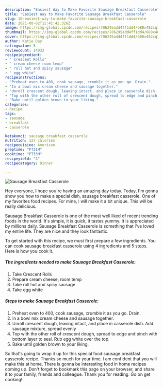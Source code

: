 ```yaml
---
description: "Easiest Way to Make Favorite Sausage Breakfast Casserole"
title: "Easiest Way to Make Favorite Sausage Breakfast Casserole"
slug: 10-easiest-way-to-make-favorite-sausage-breakfast-casserole
date: 2021-08-02T12:41:42.326Z
image: https://img-global.cpcdn.com/recipes/706295add4ff1dd4/680x482cq70/sausage-breakfast-casserole-recipe-main-photo.jpg
thumbnail: https://img-global.cpcdn.com/recipes/706295add4ff1dd4/680x482cq70/sausage-breakfast-casserole-recipe-main-photo.jpg
cover: https://img-global.cpcdn.com/recipes/706295add4ff1dd4/680x482cq70/sausage-breakfast-casserole-recipe-main-photo.jpg
author: Katie Day
ratingvalue: 5
reviewcount: 14033
recipeingredient:
- " Crescent Rolls"
- " cream cheese room temp"
- " roll hot and spicy sausage"
- " egg white"
recipeinstructions:
- "Preheat oven to 400, cook sausage, crumble it as you go. Drain."
- "In a bowl mix cream cheese and sausage together."
- "Unroll crescent dough, leaving intact, and place in casserole dish. Add sausage mixture, spread evenly"
- "Top with the other roll of crescent dough, spread to edge and pinch with bottom layer to seal. Rub egg white over the top."
- "Bake until golden brown to your liking."
categories:
- Recipe
tags:
- sausage
- breakfast
- casserole

katakunci: sausage breakfast casserole 
nutrition: 127 calories
recipecuisine: American
preptime: "PT31M"
cooktime: "PT33M"
recipeyield: "4"
recipecategory: Dinner

---
```



![Sausage Breakfast Casserole](https://img-global.cpcdn.com/recipes/706295add4ff1dd4/680x482cq70/sausage-breakfast-casserole-recipe-main-photo.jpg)

Hey everyone, I hope you're having an amazing day today. Today, I'm gonna show you how to make a special dish, sausage breakfast casserole. One of my favorites food recipes. For mine, I will make it a bit unique. This will be really delicious.

Sausage Breakfast Casserole is one of the most well liked of recent trending foods in the world. It's simple, it is quick, it tastes yummy. It is appreciated by millions daily. Sausage Breakfast Casserole is something that I've loved my entire life. They are nice and they look fantastic.




To get started with this recipe, we must first prepare a few ingredients. You can cook sausage breakfast casserole using 4 ingredients and 5 steps. Here is how you cook it.

<!--inarticleads1-->

##### The ingredients needed to make Sausage Breakfast Casserole:

1. Take  Crescent Rolls
1. Prepare  cream cheese, room temp
1. Take  roll hot and spicy sausage
1. Take  egg white




<!--inarticleads2-->

##### Steps to make Sausage Breakfast Casserole:

1. Preheat oven to 400, cook sausage, crumble it as you go. Drain.
1. In a bowl mix cream cheese and sausage together.
1. Unroll crescent dough, leaving intact, and place in casserole dish. Add sausage mixture, spread evenly
1. Top with the other roll of crescent dough, spread to edge and pinch with bottom layer to seal. Rub egg white over the top.
1. Bake until golden brown to your liking.




So that's going to wrap it up for this special food sausage breakfast casserole recipe. Thanks so much for your time. I am confident that you will make this at home. There is gonna be interesting food in home recipes coming up. Don't forget to bookmark this page on your browser, and share it to your family, friends and colleague. Thank you for reading. Go on get cooking!
